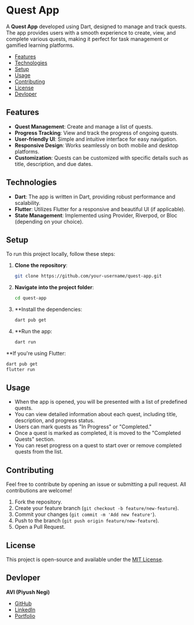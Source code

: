 # Quest App

A **Quest App** developed using Dart, designed to manage and track quests. The app provides users with a smooth experience to create, view, and complete various quests, making it perfect for task management or gamified learning platforms.

- [Features](#features)
- [Technologies](#technologies)
- [Setup](#setup)
- [Usage](#usage)
- [Contributing](#contributing)
- [License](#license)
- [Devloper](#devloper)

## Features
- **Quest Management**: Create and manage a list of quests.
- **Progress Tracking**: View and track the progress of ongoing quests.
- **User-friendly UI**: Simple and intuitive interface for easy navigation.
- **Responsive Design**: Works seamlessly on both mobile and desktop platforms.
- **Customization**: Quests can be customized with specific details such as title, description, and due dates.

## Technologies
- **Dart**: The app is written in Dart, providing robust performance and scalability.
- **Flutter**: Utilizes Flutter for a responsive and beautiful UI (if applicable).
- **State Management**: Implemented using Provider, Riverpod, or Bloc (depending on your choice).

## Setup
To run this project locally, follow these steps:

1. **Clone the repository**:
   ```bash
   git clone https://github.com/your-username/quest-app.git
   ```

2. **Navigate into the project folder**:
   ```bash
   cd quest-app
   ```

3. **Install the dependencies:
   ```bash
   dart pub get
   ```

3. **Run the app:
   ```bash
   dart run
   ```

**If you're using Flutter:
   ```bash
   dart pub get
   flutter run
   ```

## Usage
- When the app is opened, you will be presented with a list of predefined quests.
- You can view detailed information about each quest, including title, description, and progress status.
- Users can mark quests as "In Progress" or "Completed."
- Once a quest is marked as completed, it is moved to the "Completed Quests" section.
- You can reset progress on a quest to start over or remove completed quests from the list.

## Contributing
Feel free to contribute by opening an issue or submitting a pull request. All contributions are welcome!

1. Fork the repository.
2. Create your feature branch (`git checkout -b feature/new-feature`).
3. Commit your changes (`git commit -m 'Add new feature'`).
4. Push to the branch (`git push origin feature/new-feature`).
5. Open a Pull Request.

## License
This project is open-source and available under the [MIT License](LICENSE).

## Devloper
**AVI (Piyush Negi)**

- [GitHub](https://github.com/Piyushnegi04)
- [LinkedIn](https://www.linkedin.com/in/piyush-singh-negi-807b6a188/)
- [Portfolio](https://portfoliopsn.netlify.app/)
